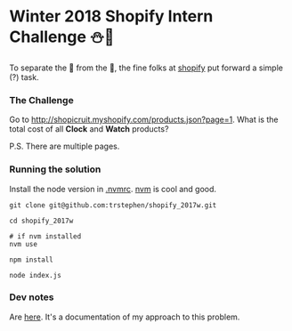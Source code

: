 Winter 2018 Shopify Intern Challenge ⛄️💯
==========

To separate the 🌾 from the 💩, the fine folks at [shopify](https://www.shopify.com/) put forward a simple (?) task.

### The Challenge
Go to http://shopicruit.myshopify.com/products.json?page=1. What is the total cost of all **Clock** and **Watch** products?

P.S. There are multiple pages.

### Running the solution
Install the node version in [.nvmrc](.nvmrc).
[nvm](https://github.com/creationix/nvm) is cool and good.
```shell
git clone git@github.com:trstephen/shopify_2017w.git

cd shopify_2017w

# if nvm installed
nvm use

npm install

node index.js
```

### Dev notes
Are [here](./docs/dev_notes.md).
It's a documentation of my approach to this problem.
